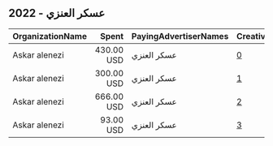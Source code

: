 ## 2022 - عسكر العنزي 
|OrganizationName|Spent|PayingAdvertiserNames|CreativeUrls|Impressions|Genders|AgeBrackets|CountryCodes|BillingAddresses|CandidateBallotInformation|
|:---|---:|:---|:---|---:|:---|:---|:---|:---|:---|
|Askar alenezi|430.00 USD|عسكر العنزي|[0](https://www.snap.com/political-ads/asset/313732eb3e7dcc6ac35ee77217300fe7215cc4fe02cdf3c0b2b5e00cc82f20dc?mediaType=jpg)|427,361||18+|kuwait|KW|askar alenezi|
|Askar alenezi|300.00 USD|عسكر العنزي|[1](https://www.snap.com/political-ads/asset/11373b77986437e728a985846006654fa3d8c5dece954dac5b64117b61bd5f0d?mediaType=png)|153,404|||kuwait|KW|askar alenezi|
|Askar alenezi|666.00 USD|عسكر العنزي|[2](https://www.snap.com/political-ads/asset/313732eb3e7dcc6ac35ee77217300fe7215cc4fe02cdf3c0b2b5e00cc82f20dc?mediaType=jpg)|545,295||20+|kuwait|KW|Askar alenezi|
|Askar alenezi|93.00 USD|عسكر العنزي|[3](https://www.snap.com/political-ads/asset/313732eb3e7dcc6ac35ee77217300fe7215cc4fe02cdf3c0b2b5e00cc82f20dc?mediaType=jpg)|94,431||18+|kuwait|KW|askar alenezi|
